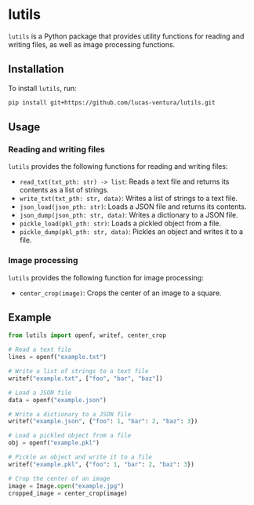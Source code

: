 # lutils

`lutils` is a Python package that provides utility functions for reading and writing files, as well as image processing functions.

## Installation

To install `lutils`, run:

```bash
pip install git+https://github.com/lucas-ventura/lutils.git
```

## Usage

### Reading and writing files

`lutils` provides the following functions for reading and writing files:

- `read_txt(txt_pth: str) -> list`: Reads a text file and returns its contents as a list of strings.
- `write_txt(txt_pth: str, data)`: Writes a list of strings to a text file.
- `json_load(json_pth: str)`: Loads a JSON file and returns its contents.
- `json_dump(json_pth: str, data)`: Writes a dictionary to a JSON file.
- `pickle_load(pkl_pth: str)`: Loads a pickled object from a file.
- `pickle_dump(pkl_pth: str, data)`: Pickles an object and writes it to a file.

### Image processing

`lutils` provides the following function for image processing:

- `center_crop(image)`: Crops the center of an image to a square.

## Example

```python
from lutils import openf, writef, center_crop

# Read a text file
lines = openf("example.txt")

# Write a list of strings to a text file
writef("example.txt", ["foo", "bar", "baz"])

# Load a JSON file
data = openf("example.json")

# Write a dictionary to a JSON file
writef("example.json", {"foo": 1, "bar": 2, "baz": 3})

# Load a pickled object from a file
obj = openf("example.pkl")

# Pickle an object and write it to a file
writef("example.pkl", {"foo": 1, "bar": 2, "baz": 3})

# Crop the center of an image
image = Image.open("example.jpg")
cropped_image = center_crop(image)
```
